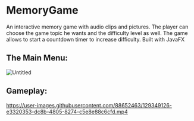 # MemoryGame
An interactive memory game with audio clips and pictures. The player can choose the game topic he wants and the difficulty level as well. The game allows to start a countdown timer to increase difficulty. Built with JavaFX

## The Main Menu:
![Untitled](https://user-images.githubusercontent.com/88652463/129348341-4770a46a-24ad-4115-b262-76d9321748f6.png)
## Gameplay:
https://user-images.githubusercontent.com/88652463/129349126-e3320353-dc8b-4805-8274-c5e8e88c6cfd.mp4

